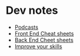 # Dev notes

* [Podcasts](podcast.md)
* [Front End Cheat sheets](front-end-cheat-sheets.md)
* [Back End Cheet sheets](backend-cheat-sheet.md)
* [Improve your skills](improvements.md)
